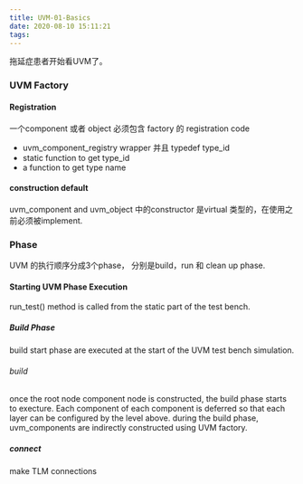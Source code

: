 ```yaml
---
title: UVM-01-Basics
date: 2020-08-10 15:11:21
tags:
---
```


拖延症患者开始看UVM了。
<!--more-->
### UVM Factory
#### Registration
一个component 或者 object 必须包含 factory 的 registration code 
* uvm_component_registry wrapper 并且 typedef type_id
* static function to get type_id
* a function to get type name
  
#### construction default
uvm_component and uvm_object 中的constructor 是virtual 类型的，在使用之前必须被implement.   

### Phase
UVM 的执行顺序分成3个phase， 分别是build，run 和 clean up phase.     

#### Starting UVM Phase Execution
run_test() method is called from the static part of the test bench.

##### Build Phase
build start phase are executed at the start of the UVM test bench simulation. 

###### build 
once the root node component node is constructed, the build phase starts to execture. Each component of each component is deferred so that each layer can be configured by the level above. during the build phase, uvm_components are indirectly constructed using UVM factory. 
##### connect 
make TLM connections 

